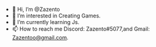 - 👋 Hi, I’m @Zazento
- 👀 I’m interested in Creating Games.
- 🌱 I’m currently learning Js.
- 📫 How to reach me Discord: Zazento#5077,and Gmail: Zazentoo@gmail.com.

<!---
Zazento/Zazento is a ✨ special ✨ repository because its `README.md` (this file) appears on your GitHub profile.
You can click the Preview link to take a look at your changes.
--->
